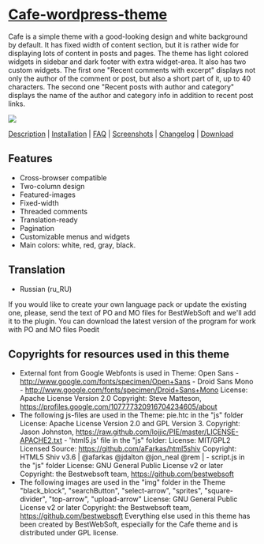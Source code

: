 <a href="http://bestwebsoft.com/theme/cafe/" target=_blank>Cafe-wordpress-theme</a>
====================

Cafe is a simple theme with a good-looking design and white background by default. It has fixed width of content section, but it is rather wide for displaying lots of content in posts and pages. The theme has light colored widgets in sidebar and dark footer with extra widget-area. It also has two custom widgets. The first one "Recent comments with excerpt" displays not only the author of the comment or post, but also a short part of it, up to 40 characters. The second one "Recent posts with author and category" displays the name of the author and category info in addition to recent post links. 

<img src="http://bestwebsoft.com/wp-content/uploads/2014/05/cafe-wp-banner.jpg" />

<a href="http://bestwebsoft.com/theme/cafe/#description" target=_blank>Description</a> | 
<a href="http://bestwebsoft.com/theme/cafe/#installation" target=_blank>Installation</a> | 
<a href="http://bestwebsoft.com/theme/cafe/#faq" target=_blank>FAQ</a> | 
<a href="http://bestwebsoft.com/theme/cafe/#screenshots" target=_blank>Screenshots</a> | 
<a href="http://bestwebsoft.com/theme/cafe/#changelog" target=_blank>Changelog</a> | 
<a href="http://bestwebsoft.com/theme/cafe/#download" target=_blank>Download</a>


Features
-----------------
* Cross-browser compatible
* Two-column design
* Featured-images
* Fixed-width
* Threaded comments
* Translation-ready
* Pagination
* Customizable menus and widgets
* Main colors: white, red, gray, black.

Translation
-----------------
* Russian (ru_RU)

If you would like to create your own language pack or update the existing one, please, send the text of PO and MO files for BestWebSoft and we'll add it to the plugin. You can download the latest version of the program for work with PO and MO files Poedit

Copyrights for resources used in this theme
-----------------
* External font from Google Webfonts is used in Theme:
Open Sans - http://www.google.com/fonts/specimen/Open+Sans - Droid Sans Mono - http://www.google.com/fonts/specimen/Droid+Sans+Mono License: Apache License Version 2.0 Copyright: Steve Matteson, https://profiles.google.com/107777320916704234605/about
* The following js-files are used in the Theme:
pie.htc in the "js" folder License: Apache License Version 2.0 and GPL Version 3. Copyright: Jason Johnston, https://raw.github.com/lojjic/PIE/master/LICENSE-APACHE2.txt - 'html5.js' file in the "js" folder: License: MIT/GPL2 Licensed Source: https://github.com/aFarkas/html5shiv Copyright: HTML5 Shiv v3.6 | @afarkas @jdalton @jon_neal @rem | - script.js in the "js" folder License: GNU General Public License v2 or later Copyright: the Bestwebsoft team, https://github.com/bestwebsoft
* The following images are used in the "img" folder in the Theme
"black_block", "searchButton", "select-arrow", "sprites", "square-divider", "top-arrow", "upload-arrow" License: GNU General Public License v2 or later Copyright: the Bestwebsoft team, https://github.com/bestwebsoft Everything else used in this theme has been created by BestWebSoft, especially for the Cafe theme and is distributed under GPL license. 
